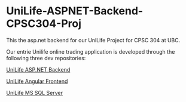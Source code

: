 # UniLife-ASPNET-Backend-CPSC304-Proj
This the asp.net backend for our UniLife Project for CPSC 304 at UBC.

Our entrie Unilife online trading application is developed through the following three dev repositories:

[UniLife ASP.NET Backend](https://github.com/collSteve/UniLife-ASPNET-Backend-Proj)

[UniLife Angular Frontend](https://github.com/collSteve/UniLife-Angular-Frontend-Proj)

[UniLife MS SQL Server](https://github.com/collSteve/UniLife_SQL_Server_Proj)
